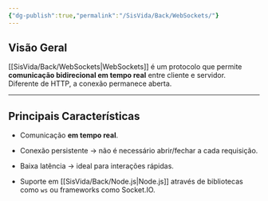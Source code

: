 ```yaml
---
{"dg-publish":true,"permalink":"/SisVida/Back/WebSockets/"}
---
```


## Visão Geral

[[SisVida/Back/WebSockets\|WebSockets]] é um protocolo que permite **comunicação bidirecional em tempo real** entre cliente e servidor.  
Diferente de HTTP, a conexão permanece aberta.

---

## Principais Características

- Comunicação **em tempo real**.
    
- Conexão persistente → não é necessário abrir/fechar a cada requisição.
    
- Baixa latência → ideal para interações rápidas.
    
- Suporte em [[SisVida/Back/Node.js\|Node.js]] através de bibliotecas como `ws` ou frameworks como Socket.IO.